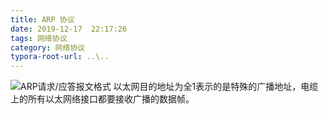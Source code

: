 ```yaml
---
title: ARP 协议
date: 2019-12-17  22:17:26
tags: 网络协议
category: 网络协议
typora-root-url: ..\..
---
```


![ARP请求/应答报文格式](/pics/arp.png)
以太网目的地址为全1表示的是特殊的广播地址，电缆上的所有以太网络接口都要接收广播的数据帧。